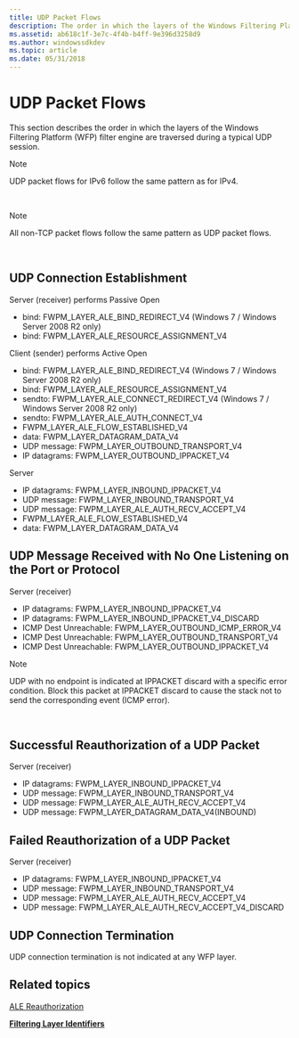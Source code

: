 ```yaml
---
title: UDP Packet Flows
description: The order in which the layers of the Windows Filtering Platform (WFP) filter engine are traversed during a typical UDP session.
ms.assetid: ab618c1f-3e7c-4f4b-b4ff-9e396d3258d9
ms.author: windowssdkdev
ms.topic: article
ms.date: 05/31/2018
---
```


# UDP Packet Flows

This section describes the order in which the layers of the Windows Filtering Platform (WFP) filter engine are traversed during a typical UDP session.

> [!Note]  
> UDP packet flows for IPv6 follow the same pattern as for IPv4.

 

> [!Note]  
> All non-TCP packet flows follow the same pattern as UDP packet flows.

 

## UDP Connection Establishment

<dl> Server (receiver) performs Passive Open

-   bind: FWPM\_LAYER\_ALE\_BIND\_REDIRECT\_V4 (Windows 7 / Windows Server 2008 R2 only)
-   bind: FWPM\_LAYER\_ALE\_RESOURCE\_ASSIGNMENT\_V4

  
Client (sender) performs Active Open

-   bind: FWPM\_LAYER\_ALE\_BIND\_REDIRECT\_V4 (Windows 7 / Windows Server 2008 R2 only)
-   bind: FWPM\_LAYER\_ALE\_RESOURCE\_ASSIGNMENT\_V4
-   sendto: FWPM\_LAYER\_ALE\_CONNECT\_REDIRECT\_V4 (Windows 7 / Windows Server 2008 R2 only)
-   sendto: FWPM\_LAYER\_ALE\_AUTH\_CONNECT\_V4
-   FWPM\_LAYER\_ALE\_FLOW\_ESTABLISHED\_V4
-   data: FWPM\_LAYER\_DATAGRAM\_DATA\_V4
-   UDP message: FWPM\_LAYER\_OUTBOUND\_TRANSPORT\_V4
-   IP datagrams: FWPM\_LAYER\_OUTBOUND\_IPPACKET\_V4

  
Server

-   IP datagrams: FWPM\_LAYER\_INBOUND\_IPPACKET\_V4
-   UDP message: FWPM\_LAYER\_INBOUND\_TRANSPORT\_V4
-   UDP message: FWPM\_LAYER\_ALE\_AUTH\_RECV\_ACCEPT\_V4
-   FWPM\_LAYER\_ALE\_FLOW\_ESTABLISHED\_V4
-   data: FWPM\_LAYER\_DATAGRAM\_DATA\_V4

  
</dl>

## UDP Message Received with No One Listening on the Port or Protocol

Server (receiver)

-   IP datagrams: FWPM\_LAYER\_INBOUND\_IPPACKET\_V4
-   IP datagrams: FWPM\_LAYER\_INBOUND\_IPPACKET\_V4\_DISCARD
-   ICMP Dest Unreachable: FWPM\_LAYER\_OUTBOUND\_ICMP\_ERROR\_V4
-   ICMP Dest Unreachable: FWPM\_LAYER\_OUTBOUND\_TRANSPORT\_V4
-   ICMP Dest Unreachable: FWPM\_LAYER\_OUTBOUND\_IPPACKET\_V4

> [!Note]  
> UDP with no endpoint is indicated at IPPACKET discard with a specific error condition. Block this packet at IPPACKET discard to cause the stack not to send the corresponding event (ICMP error).

 

## Successful Reauthorization of a UDP Packet

Server (receiver)

-   IP datagrams: FWPM\_LAYER\_INBOUND\_IPPACKET\_V4
-   UDP message: FWPM\_LAYER\_INBOUND\_TRANSPORT\_V4
-   UDP message: FWPM\_LAYER\_ALE\_AUTH\_RECV\_ACCEPT\_V4
-   UDP message: FWPM\_LAYER\_DATAGRAM\_DATA\_V4(INBOUND)

## Failed Reauthorization of a UDP Packet

Server (receiver)

-   IP datagrams: FWPM\_LAYER\_INBOUND\_IPPACKET\_V4
-   UDP message: FWPM\_LAYER\_INBOUND\_TRANSPORT\_V4
-   UDP message: FWPM\_LAYER\_ALE\_AUTH\_RECV\_ACCEPT\_V4
-   UDP message: FWPM\_LAYER\_ALE\_AUTH\_RECV\_ACCEPT\_V4\_DISCARD

## UDP Connection Termination

UDP connection termination is not indicated at any WFP layer.

## Related topics

<dl> <dt>

[ALE Reauthorization](ale-re-authorization.md)
</dt> <dt>

[**Filtering Layer Identifiers**](management-filtering-layer-identifiers-.md)
</dt> </dl>

 

 




